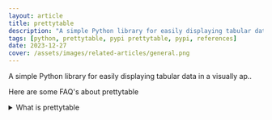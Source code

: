 ```yaml
---
layout: article
title: prettytable
description: "A simple Python library for easily displaying tabular data in a visually ap.."
tags: [python, prettytable, pypi prettytable, pypi, references]
date: 2023-12-27
cover: /assets/images/related-articles/general.png
---
```


A simple Python library for easily displaying tabular data in a visually ap..

Here are some FAQ's about prettytable
<details>
<summary>What is prettytable</summary>
A simple Python library for easily displaying tabular data in a visually ap..
</details>

